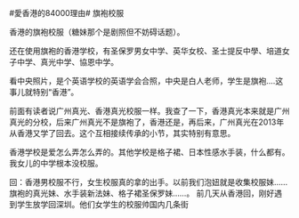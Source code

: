 #愛香港的84000理由# 旗袍校服

香港的旗袍校服（糖妹那个是剧照但不妨碍话题）。

还在使用旗袍的香港学校，有圣保罗男女中学、英华女校、圣士提反中學、培道女子中学、真光中学、協恩中学。

看中央照片，是个英语学校的英语学会合照，中央是白人老师，学生是旗袍....这事儿就特别“香港”。

前面有读者说广州真光、香港真光校服一样。我查了一下，香港真光本来就是广州真光的分校，后来广州真光不是旗袍了，香港还是，再后来，广州真光在2013年从香港又学了回去。这个互相接续传承的小节，其实特别有意思。

香港学校是爱怎么弄怎么弄的。其他学校是格子裙、日本性感水手装，什么都有。我女儿的中学根本没校服。

回：香港男校服不行，女生校服真的拿的出手。以前我们泡妞就是收集校服妹……旗袍的真光妹、水手装新法妹、格子裙圣保罗妹……。
前几天从香港回，刚好遇到学生放学回深圳。他们女学生的校服帅国内几条街
